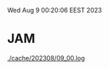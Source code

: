 Wed Aug  9 00:20:06 EEST 2023
# JAM
<a href='./cache/202308/09_00.log'>./cache/202308/09_00.log</a>
